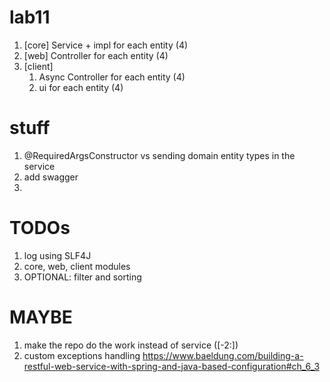 # lab11
1. [core] Service + impl for each entity (4)
2. [web] Controller for each entity (4)
3. [client]
   1. Async Controller for each entity (4)
   2. ui for each entity (4)

# stuff
1. @RequiredArgsConstructor vs sending domain entity types in the service
2. add swagger
3. 




# TODOs
1. log using SLF4J
2. core, web, client modules
3. OPTIONAL: filter and sorting



# MAYBE
1. make the repo do the work instead of service ([-2:])
2. custom exceptions handling https://www.baeldung.com/building-a-restful-web-service-with-spring-and-java-based-configuration#ch_6_3